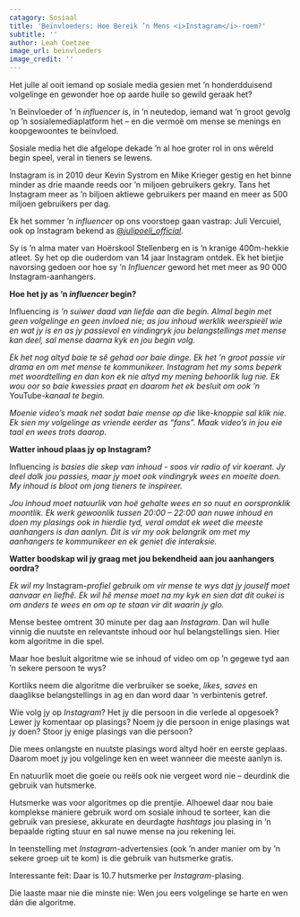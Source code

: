 ```yaml
---
catagory: Sosiaal
title: 'Beïnvloeders: Hoe Bereik ’n Mens <i>Instagram</i>-roem?'
subtitle: ''
author: Leah Coetzee
image_url: beinvloeders
image_credit: ''
---
```


Het julle al ooit iemand op sosiale media gesien met ’n honderdduisend volgelinge en gewonder hoe op aarde hulle so gewild geraak het?

’n Beïnvloeder of ’n _influencer_ is, in ’n neutedop, iemand wat ’n groot gevolg op ’n sosialemediaplatform het – en die vermoë om mense se menings en koopgewoontes te beïnvloed.

Sosiale media het die afgelope dekade ’n al hoe groter rol in ons wêreld begin speel, veral in tieners se lewens.

Instagram is in 2010 deur Kevin Systrom en Mike Krieger gestig en het binne minder as drie maande reeds oor ’n miljoen gebruikers gekry. Tans het Instagram meer as ’n biljoen aktiewe gebruikers per maand en meer as 500 miljoen gebruikers per dag.

Ek het sommer ’n _influencer_ op ons voorstoep gaan vastrap: Juli Vercuiel, ook op Instagram bekend as [@_julipoeli_official_](https://www.instagram.com/julipoeli_official/).

Sy is ’n alma mater van Hoërskool Stellenberg en is ’n kranige 400m-hekkie atleet. Sy het op die ouderdom van 14 jaar Instagram ontdek. Ek het bietjie navorsing gedoen oor hoe sy ’n _Influencer_ geword het met meer as 90 000 Instagram-aanhangers.

**Hoe het jy as ’n _influencer_ begin?**

Influencing _is ’n suiwer daad van liefde aan die begin. Almal begin met geen volgelinge en geen invloed nie; as jou inhoud werklik weerspieël wie en wat jy is en as jy passievol en vindingryk jou belangstellings met mense kan deel, sal mense daarna kyk en jou begin volg._

_Ek het nog altyd baie te sê gehad oor baie dinge. Ek het ’n groot passie vir drama en om met mense te kommunikeer. Instagram het my soms beperk met woordtelling en dan kon ek nie altyd my mening behoorlik lug nie. Ek wou oor so baie kwessies praat en daarom het ek besluit om ook ’n_ YouTube-_kanaal te begin._

_Moenie video’s maak net sodat baie mense op die_ like-_knoppie sal klik nie. Ek sien my volgelinge as vriende eerder as “fans”. Maak video’s in jou eie taal en wees trots daarop._

**Watter inhoud plaas jy op Instagram?**

Influencing _is basies die skep van inhoud - soos vir radio of vir koerant. Jy deel dalk jou passies, maar jy moet ook vindingryk wees en moeite doen. My inhoud is bloot om jong tieners te inspireer._

_Jou inhoud moet natuurlik van hoë gehalte wees en so nuut en oorspronklik moontlik. Ek werk gewoonlik tussen 20:00 – 22:00 aan nuwe inhoud en doen my plasings ook in hierdie tyd, veral omdat ek weet die meeste aanhangers is dan aanlyn. Dit is vir my ook belangrik om met my aanhangers te kommunikeer en ek geniet die interaksie._

**Watter boodskap wil jy graag met jou bekendheid aan jou aanhangers oordra?**

_Ek wil my_ Instagram‎-_profiel gebruik om vir mense te wys dat jy jouself moet aanvaar en liefhê. Ek wil hê mense moet na my kyk en sien dat dit oukei is om anders te wees en om op te staan vir dit waarin jy glo._

Mense bestee omtrent 30 minute per dag aan _Instagram_. Dan wil hulle vinnig die nuutste en relevantste inhoud oor hul belangstellings sien. Hier kom algoritme in die spel.

Maar hoe besluit algoritme wie se inhoud of video om op ’n gegewe tyd aan ’n sekere persoon te wys?

Kortliks neem die algoritme die verbruiker se soeke, _likes_, _saves_ en daaglikse belangstellings in ag en dan word daar ’n verbintenis getref.

Wie volg jy op _Instagram_? Het jy die persoon in die verlede al opgesoek? Lewer jy komentaar op plasings? Noem jy die persoon in enige plasings wat jy doen? Stoor jy enige plasings van die persoon?

Die mees onlangste en nuutste plasings word altyd hoër en eerste geplaas. Daarom moet jy jou volgelinge ken en weet wanneer die meeste aanlyn is.

En natuurlik moet die goeie ou reëls ook nie vergeet word nie – deurdink die gebruik van hutsmerke.

Hutsmerke was voor algoritmes op die prentjie. Alhoewel daar nou baie komplekse maniere gebruik word om sosiale inhoud te sorteer, kan die gebruik van presiese, akkurate en deurdagte _hashtags_ jou plasing in ’n bepaalde rigting stuur en sal nuwe mense na jou rekening lei.

In teenstelling met _Instagram_-advertensies (ook ’n ander manier om by ’n sekere groep uit te kom) is die gebruik van hutsmerke gratis.

Interessante feit: Daar is 10.7 hutsmerke per _Instagram_-plasing.

Die laaste maar nie die minste nie: Wen jou eers volgelinge se harte en wen dán die algoritme.
